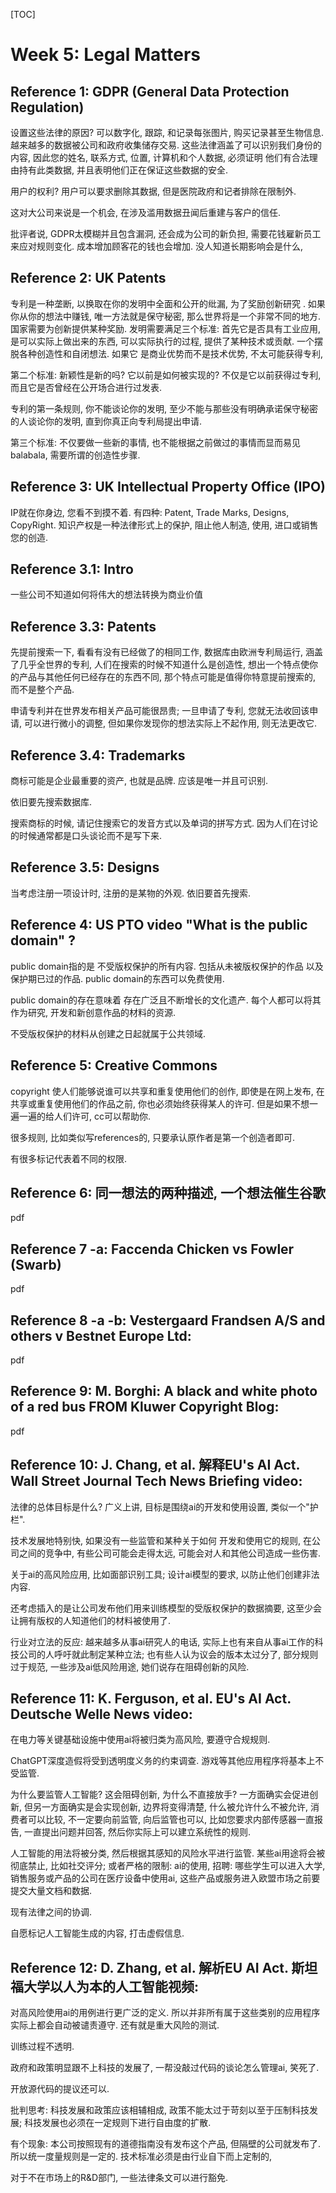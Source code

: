 [TOC]
# Week 5: Legal Matters

## Reference 1: GDPR (General Data Protection Regulation)
设置这些法律的原因?
可以数字化, 跟踪, 和记录每张图片, 购买记录甚至生物信息. 越来越多的数据被公司和政府收集储存交易. 这些法律涵盖了可以识别我们身份的内容,  因此您的姓名, 联系方式,  位置, 计算机和个人数据, 必须证明     他们有合法理由持有此类数据, 并且表明他们正在保证这些数据的安全. 

用户的权利?
用户可以要求删除其数据, 但是医院政府和记者排除在限制外.

这对大公司来说是一个机会, 在涉及滥用数据丑闻后重建与客户的信任. 

批评者说, GDPR太模糊并且包含漏洞, 还会成为公司的新负担, 需要花钱雇新员工来应对规则变化. 成本增加顾客花的钱也会增加. 没人知道长期影响会是什么, 

## Reference 2: UK Patents
专利是一种垄断, 以换取在你的发明中全面和公开的纰漏, 为了奖励创新研究  .
如果你从你的想法中赚钱, 唯一方法就是保守秘密, 那么世界将是一个非常不同的地方.
国家需要为创新提供某种奖励. 
发明需要满足三个标准: 首先它是否具有工业应用, 是可以实际上做出来的东西, 可以实际执行的过程, 提供了某种技术或贡献. 一个摆脱各种创造性和自闭想法. 如果它  是商业优势而不是技术优势, 不太可能获得专利, 

第二个标准: 新颖性是新的吗? 它以前是如何被实现的? 不仅是它以前获得过专利, 而且它是否曾经在公开场合进行过发表.

专利的第一条规则, 你不能谈论你的发明, 至少不能与那些没有明确承诺保守秘密的人谈论你的发明, 直到你真正向专利局提出申请. 

第三个标准: 不仅要做一些新的事情, 也不能根据之前做过的事情而显而易见balabala, 需要所谓的创造性步骤.

## Reference 3: UK Intellectual Property Office (IPO)
IP就在你身边, 您看不到摸不着. 有四种: Patent, Trade Marks, Designs, CopyRight.
知识产权是一种法律形式上的保护, 阻止他人制造, 使用, 进口或销售您的创造. 

## Reference 3.1: Intro
一些公司不知道如何将伟大的想法转换为商业价值

## Reference 3.3: Patents
先提前搜索一下, 看看有没有已经做了的相同工作, 数据库由欧洲专利局运行, 涵盖了几乎全世界的专利, 人们在搜索的时候不知道什么是创造性, 想出一个特点使你的产品与其他任何已经存在的东西不同, 那个特点可能是值得你特意提前搜索的, 而不是整个产品. 

申请专利并在世界发布相关产品可能很昂贵; 一旦申请了专利, 您就无法收回该申请, 可以进行微小的调整, 但如果你发现你的想法实际上不起作用, 则无法更改它. 

## Reference 3.4: Trademarks
商标可能是企业最重要的资产, 也就是品牌. 应该是唯一并且可识别. 

依旧要先搜索数据库. 

搜索商标的时候, 请记住搜索它的发音方式以及单词的拼写方式. 因为人们在讨论的时候通常都是口头谈论而不是写下来. 

## Reference 3.5: Designs
当考虑注册一项设计时, 注册的是某物的外观. 依旧要首先搜索. 

## Reference 4: US PTO video "What is the public domain" ?
public domain指的是 不受版权保护的所有内容. 包括从未被版权保护的作品 以及 保护期已过的作品. public domain的东西可以免费使用. 

public domain的存在意味着 存在广泛且不断增长的文化遗产. 每个人都可以将其作为研究, 开发和新创意作品的材料的资源. 

不受版权保护的材料从创建之日起就属于公共领域. 

## Reference 5: Creative Commons
copyright 使人们能够说谁可以共享和重复使用他们的创作, 即使是在网上发布, 在共享或重复使用他们的作品之前, 你也必须始终获得某人的许可. 但是如果不想一遍一遍的给人们许可, cc可以帮助你.

很多规则, 比如类似写references的, 只要承认原作者是第一个创造者即可.

有很多标记代表着不同的权限.

## Reference 6: 同一想法的两种描述, 一个想法催生谷歌
pdf

## Reference 7 -a: Faccenda Chicken vs Fowler (Swarb)
pdf

## Reference 8 -a -b: Vestergaard Frandsen A/S and others v Bestnet Europe Ltd:
pdf

## Reference 9: M. Borghi:  A black and white photo of a red bus FROM Kluwer Copyright Blog:
pdf

## Reference 10: J. Chang, et al. 解释EU's AI Act. Wall Street Journal Tech News Briefing video:
法律的总体目标是什么?
广义上讲, 目标是围绕ai的开发和使用设置, 类似一个"护栏". 

技术发展地特别快, 如果没有一些监管和某种关于如何 开发和使用它的规则, 在公司之间的竞争中, 有些公司可能会走得太远, 可能会对人和其他公司造成一些伤害.

关于ai的高风险应用, 比如面部识别工具; 设计ai模型的要求, 以防止他们创建非法内容.

还考虑插入的是让公司发布他们用来训练模型的受版权保护的数据摘要, 这至少会让拥有版权的人知道他们的材料被使用了.

行业对立法的反应: 越来越多从事ai研究人的电话, 实际上也有来自从事ai工作的科技公司的人呼吁就此制定某种立法; 也有些人认为议会的版本太过分了, 部分规则过于规范, 一些涉及ai低风险用途, 她们说存在阻碍创新的风险.

## Reference 11: K. Ferguson, et al. EU's AI Act. Deutsche Welle News video:
在电力等关键基础设施中使用ai将被归类为高风险, 要遵守合规规则. 

ChatGPT深度造假将受到透明度义务的约束调查. 游戏等其他应用程序将基本上不受监管. 

为什么要监管人工智能? 这会阻碍创新, 为什么不直接放手?
一方面确实会促进创新, 但另一方面确实是会实现创新, 边界将变得清楚, 什么被允许什么不被允许, 消费者可以比较, 不一定要向前监管, 向后监管也可以, 比如您要求内部传感器一直报告, 一直提出问题并回答, 然后你实际上可以建立系统性的规则.
   
人工智能的用法将被分类, 然后根据其感知的风险水平进行监管. 某些ai用途将会被彻底禁止, 比如社交评分; 或者严格的限制: ai的使用, 招聘: 哪些学生可以进入大学, 销售服务或产品的公司在医疗设备中使用ai, 这些产品或服务进入欧盟市场之前要提交大量文档和数据. 

现有法律之间的协调. 

自愿标记人工智能生成的内容, 打击虚假信息. 

## Reference 12: D. Zhang, et al. 解析EU AI Act. 斯坦福大学以人为本的人工智能视频:
对高风险使用ai的用例进行更广泛的定义. 所以并非所有属于这些类别的应用程序实际上都会自动被谴责遵守. 还有就是重大风险的测试. 

训练过程不透明.

政府和政策明显跟不上科技的发展了, 一帮没敲过代码的谈论怎么管理ai, 笑死了.

开放源代码的提议还可以.

批判思考: 科技发展和政策应该相辅相成, 政策不能太过于苛刻以至于压制科技发展; 科技发展也必须在一定规则下进行自由度的扩散.

有个现象: 本公司按照现有的道德指南没有发布这个产品, 但隔壁的公司就发布了. 所以统一度量规则是一定的. 技术标准必须是由行业自下而上定制的, 

对于不在市场上的R&D部门, 一些法律条文可以进行豁免. 
